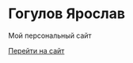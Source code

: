 # Гогулов Ярослав
Мой персональный сайт

[Перейти на сайт](https://flame4ost.github.io/MyWebSite "Моя готовая страница")

